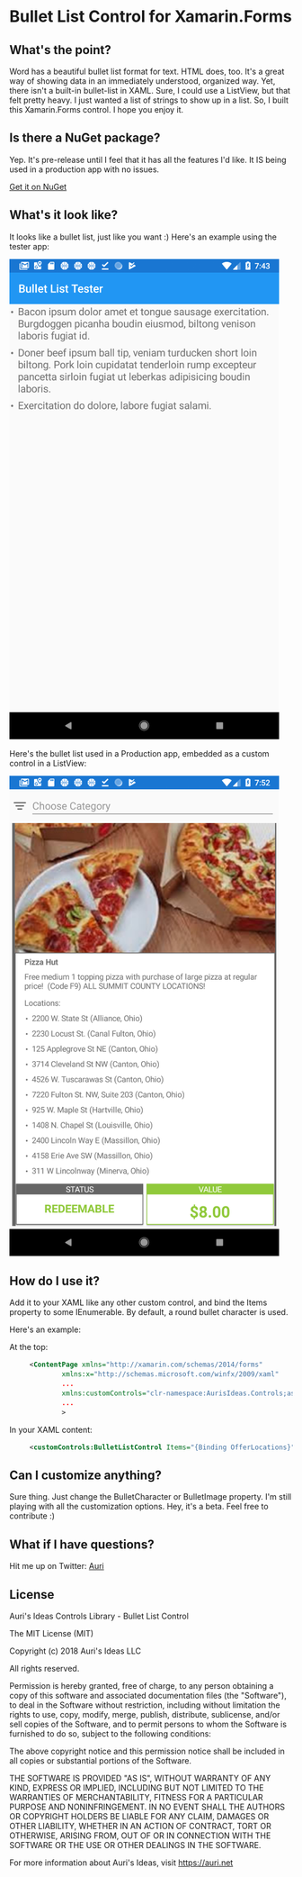 # Bullet List Control for Xamarin.Forms

## What's the point?
Word has a beautiful bullet list format for text. HTML does, too. It's a great way of showing data in an immediately understood, organized way. Yet, there isn't a built-in bullet-list in XAML. Sure, I could use a ListView, but that felt pretty heavy. I just wanted a list of strings to show up in a list. So, I built this Xamarin.Forms control. I hope you enjoy it.

## Is there a NuGet package?
Yep. It's pre-release until I feel that it has all the features I'd like. It IS being used in a production app with no issues.

[Get it on NuGet][nuget]

## What's it look like?
It looks like a bullet list, just like you want :) Here's an example using the tester app:

![screenshot_tester]

Here's the bullet list used in a Production app, embedded as a custom control in a ListView:

![screenshot_dd]


## How do I use it?
Add it to your XAML like any other custom control, and bind the Items property to some IEnumerable. By default, a round bullet character is used.

Here's an example:

At the top:
```xml
     <ContentPage xmlns="http://xamarin.com/schemas/2014/forms"
             xmlns:x="http://schemas.microsoft.com/winfx/2009/xaml"
			 ...
             xmlns:customControls="clr-namespace:AurisIdeas.Controls;assembly=AurisIdeas.Controls"
			 ...
             >
```

In your XAML content:
```xml
     <customControls:BulletListControl Items="{Binding OfferLocations}" Margin="15,0,15,5" />
```

## Can I customize anything?
Sure thing. Just change the BulletCharacter or BulletImage property. I'm still playing with all the customization options. Hey, it's a beta. Feel free to contribute :)

## What if I have questions?
Hit me up on Twitter: [Auri][twitter]

## License
Auri's Ideas Controls Library - Bullet List Control

The MIT License (MIT)

Copyright (c) 2018 Auri's Ideas LLC

All rights reserved.

Permission is hereby granted, free of charge, to any person obtaining a copy
of this software and associated documentation files (the "Software"), to deal
in the Software without restriction, including without limitation the rights
to use, copy, modify, merge, publish, distribute, sublicense, and/or sell
copies of the Software, and to permit persons to whom the Software is
furnished to do so, subject to the following conditions:

The above copyright notice and this permission notice shall be included in all
copies or substantial portions of the Software.

THE SOFTWARE IS PROVIDED "AS IS", WITHOUT WARRANTY OF ANY KIND, EXPRESS OR
IMPLIED, INCLUDING BUT NOT LIMITED TO THE WARRANTIES OF MERCHANTABILITY,
FITNESS FOR A PARTICULAR PURPOSE AND NONINFRINGEMENT. IN NO EVENT SHALL THE
AUTHORS OR COPYRIGHT HOLDERS BE LIABLE FOR ANY CLAIM, DAMAGES OR OTHER
LIABILITY, WHETHER IN AN ACTION OF CONTRACT, TORT OR OTHERWISE, ARISING FROM,
OUT OF OR IN CONNECTION WITH THE SOFTWARE OR THE USE OR OTHER DEALINGS IN THE
SOFTWARE.

For more information about Auri's Ideas, visit https://auri.net

[screenshot_tester]: https://github.com/AuriR/XamarinFormsBulletListControl/raw/master/screenshot_tester.png "Bullet List Example Screenshot"
[screenshot_dd]: https://github.com/AuriR/XamarinFormsBulletListControl/raw/master/screenshot_dd.png "Daily Ding Example Screenshot"
[twitter]: https://twitter.com/Auri
[nuget]: https://www.nuget.org/packages/AI.Xamarin.Forms.Bullet.List/
